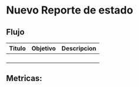 # Nuevo Reporte de estado

## Flujo

| Titulo | Objetivo | Descripcion |
| --- | --- | --- |
|  |  |  |
|  |  |  |
|  |  |  |
|  |  |  |

## Metricas: